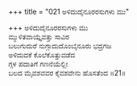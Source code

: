 +++
title = "021 ಅಳಿದುದೈನೂರರಸುಗಳು ಮು"

+++
ಅಳಿದುದೈನೂರರಸುಗಳು ಮು  
ಮ್ಮುಳಿತವಾಯ್ತೈವತ್ತು ಸಾವಿರ  
ಬಲುಗುದುರೆ ನುಗ್ಗಾದುದೊಂಬೈನೂರು ಭದ್ರಗಜ  
ಅಳಿದುದಕೆ ಕೊಲೆಕೊತ್ತುವಡೆದ  
ಗ್ಗಳ ಪದಾತಿಗೆ ಗಣನೆಯೆಲ್ಲೀ  
ಬಲದ ಮೈವಶವವರ ಕೈವಶವೇನು ಹೊಸತೆಂದ    ॥21॥